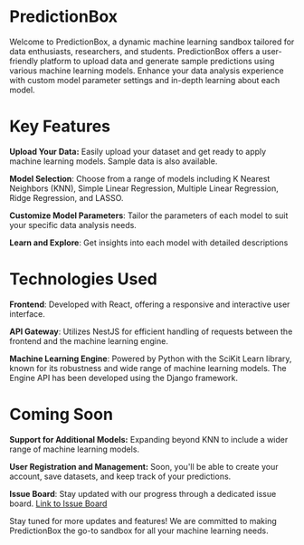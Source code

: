 # PredictionBox

Welcome to PredictionBox, a dynamic machine learning sandbox tailored for data enthusiasts, researchers, and students. PredictionBox offers a user-friendly platform to upload data and generate sample predictions using various machine learning models. Enhance your data analysis experience with custom model parameter settings and in-depth learning about each model.

# Key Features


**Upload Your Data:** Easily upload your dataset and get ready to apply machine learning models. Sample data is also available.

**Model Selection**: Choose from a range of models including K Nearest Neighbors (KNN), Simple Linear Regression, Multiple Linear Regression, Ridge Regression, and LASSO.

**Customize Model Parameters**: Tailor the parameters of each model to suit your specific data analysis needs.

**Learn and Explore**: Get insights into each model with detailed descriptions


# Technologies Used


 **Frontend**: Developed with React, offering a responsive and interactive user interface.
 
  **API Gateway**: Utilizes NestJS for efficient handling of requests between the frontend and the machine learning engine.
  
  **Machine Learning Engine**: Powered by Python with the SciKit Learn library, known for its robustness and wide range of machine learning models. The Engine API has been developed using the Django framework.

# Coming Soon


**Support for Additional Models:** Expanding beyond KNN to include a wider range of machine learning models.

**User Registration and Management:** Soon, you'll be able to create your account, save datasets, and keep track of your predictions.

**Issue Board**: Stay updated with our progress through a dedicated issue board. [Link to Issue Board](https://trello.com/b/xGSp2oHT/predictionbox)


Stay tuned for more updates and features! We are committed to making PredictionBox the go-to sandbox for all your machine learning needs.
